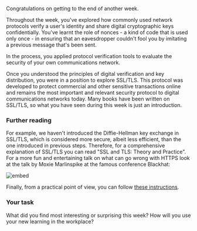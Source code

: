 Congratulations on getting to the end of another week.

Throughout the week, you've explored how commonly used network protocols verify a user's identity and share digital cryptographic keys confidentially.  You've learnt the role of nonces - a kind of code that is used only once - in ensuring that an eavesdropper couldn't fool you by imitating a previous message that's been sent.

In the process, you applied protocol verification tools to evaluate the security of your own communications network.

Once you understood the principles of digital verification and key distribution, you were in a position to explore SSL/TLS.  This protocol was developed to protect commercial and other sensitive transactions online and remains the most important and relevant security protocol to digital communications networks today.  Many books have been written on SSL/TLS, so what you have seen during this week is just an introduction.

### Further reading

For example, we haven't introduced the Diffie-Hellman key exchange in SSL/TLS, which is considered more secure, albeit less efficient, than the one introduced in previous steps. Therefore, for a comprehensive explanation of SSL/TLS you can read "SSL and TLS: Theory and Practice". For a more fun and entertaining talk on what can go wrong with HTTPS look at the talk by Moxie Marlinspike at the famous conference Blackhat: 

![embed](https://www.youtube.com/watch?v=MFol6IMbZ7Y)

Finally, from a practical point of view, you can follow [these instructions](https://blog.codeship.com/how-to-set-up-mutual-tls-authentication/).

### Your task

What did you find most interesting or surprising this week?  How will you use your new learning in the workplace?

